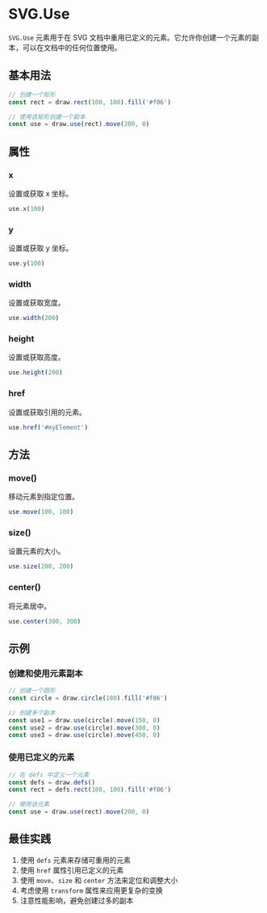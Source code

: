 # SVG.Use

`SVG.Use` 元素用于在 SVG 文档中重用已定义的元素。它允许你创建一个元素的副本，可以在文档中的任何位置使用。

## 基本用法

```ts
// 创建一个矩形
const rect = draw.rect(100, 100).fill('#f06')

// 使用该矩形创建一个副本
const use = draw.use(rect).move(200, 0)
```

## 属性

### x

设置或获取 x 坐标。

```ts
use.x(100)
```

### y

设置或获取 y 坐标。

```ts
use.y(100)
```

### width

设置或获取宽度。

```ts
use.width(200)
```

### height

设置或获取高度。

```ts
use.height(200)
```

### href

设置或获取引用的元素。

```ts
use.href('#myElement')
```

## 方法

### move()

移动元素到指定位置。

```ts
use.move(100, 100)
```

### size()

设置元素的大小。

```ts
use.size(200, 200)
```

### center()

将元素居中。

```ts
use.center(300, 300)
```

## 示例

### 创建和使用元素副本

```ts
// 创建一个圆形
const circle = draw.circle(100).fill('#f06')

// 创建多个副本
const use1 = draw.use(circle).move(150, 0)
const use2 = draw.use(circle).move(300, 0)
const use3 = draw.use(circle).move(450, 0)
```

### 使用已定义的元素

```ts
// 在 defs 中定义一个元素
const defs = draw.defs()
const rect = defs.rect(100, 100).fill('#f06')

// 使用该元素
const use = draw.use(rect).move(200, 0)
```

## 最佳实践

1. 使用 `defs` 元素来存储可重用的元素
2. 使用 `href` 属性引用已定义的元素
3. 使用 `move`、`size` 和 `center` 方法来定位和调整大小
4. 考虑使用 `transform` 属性来应用更复杂的变换
5. 注意性能影响，避免创建过多的副本
